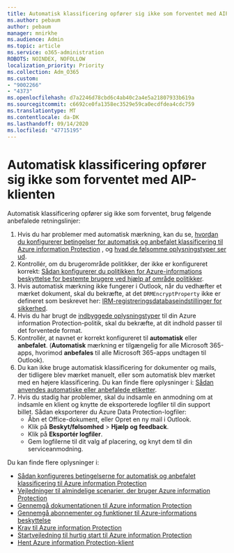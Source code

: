 ```yaml
---
title: Automatisk klassificering opfører sig ikke som forventet med AIP-klienten
ms.author: pebaum
author: pebaum
manager: mnirkhe
ms.audience: Admin
ms.topic: article
ms.service: o365-administration
ROBOTS: NOINDEX, NOFOLLOW
localization_priority: Priority
ms.collection: Adm_O365
ms.custom:
- "9002266"
- "4373"
ms.openlocfilehash: d7a2246d78cbd6c4ab40c2a4e5a21807933b619a
ms.sourcegitcommit: c6692ce0fa1358ec3529e59ca0ecdfdea4cdc759
ms.translationtype: MT
ms.contentlocale: da-DK
ms.lasthandoff: 09/14/2020
ms.locfileid: "47715195"
---
```

# <a name="automatic-classification-not-behaving-as-expected-with-the-aip-client"></a>Automatisk klassificering opfører sig ikke som forventet med AIP-klienten

Automatisk klassificering opfører sig ikke som forventet, brug følgende anbefalede retningslinjer:

1. Hvis du har problemer med automatisk mærkning, kan du se, [hvordan du konfigurerer betingelser for automatisk og anbefalet klassificering til Azure information Protection](https://docs.microsoft.com/azure/information-protection/configure-policy-classification) , og [hvad de følsomme oplysningstyper ser ud](https://docs.microsoft.com/microsoft-365/compliance/sensitive-information-type-entity-definitions).
2. Kontrollér, om du brugerområde politikker, der ikke er konfigureret korrekt: [Sådan konfigurerer du politikken for Azure-informations beskyttelse for bestemte brugere ved hjælp af område politikker](https://docs.microsoft.com/azure/information-protection/configure-policy-scope).
3. Hvis automatisk mærkning ikke fungerer i Outlook, når du vedhæfter et mærket dokument, skal du bekræfte, at det `DRMEncryptProperty` ikke er defineret som beskrevet her: [IRM-registreringsdatabaseindstillinger for sikkerhed](https://docs.microsoft.com/deployoffice/security/protect-sensitive-messages-and-documents-by-using-irm-in-office#office-2016-irm-registry-key-options).
4. Hvis du har brugt de [indbyggede oplysningstyper](https://support.office.com/article/What-the-sensitive-information-types-look-for-fd505979-76be-4d9f-b459-abef3fc9e86b) til din Azure information Protection-politik, skal du bekræfte, at dit indhold passer til det forventede format.
5. Kontrollér, at navnet er korrekt konfigureret til **automatisk** eller **anbefalet**. (**Automatisk** mærkning er tilgængelig for alle Microsoft 365-apps, hvorimod **anbefales** til alle Microsoft 365-apps undtagen til Outlook).
6. Du kan ikke bruge automatisk klassificering for dokumenter og mails, der tidligere blev mærket manuelt, eller som automatisk blev mærket med en højere klassificering.  Du kan finde flere oplysninger i: [Sådan anvendes automatiske eller anbefalede etiketter](https://docs.microsoft.com/azure/information-protection/configure-policy-classification#how-automatic-or-recommended-labels-are-applied).
7. Hvis du stadig har problemer, skal du indsamle en anmodning om at indsamle en klient og knytte de eksporterede logfiler til din support billet. Sådan eksporterer du Azure Data Protection-logfiler:
    - Åbn et Office-dokument, eller Opret en ny mail i Outlook.
    - Klik på **Beskyt/følsomhed**  >  **Hjælp og feedback**.
    - Klik på **Eksportér logfiler**.
    - Gem logfilerne til dit valg af placering, og knyt dem til din serviceanmodning.

Du kan finde flere oplysninger i:

- [Sådan konfigureres betingelserne for automatisk og anbefalet klassificering til Azure information Protection](https://docs.microsoft.com/azure/information-protection/configure-policy-classification)
- [Vejledninger til almindelige scenarier, der bruger Azure information Protection](https://docs.microsoft.com/azure/information-protection/how-to-guides)
- [Gennemgå dokumentationen til Azure information Protection](https://docs.microsoft.com/azure/information-protection/what-is-information-protection)
- [Gennemgå abonnementer og funktioner til Azure-informations beskyttelse](https://azure.microsoft.com/pricing/details/information-protection)
- [Krav til Azure information Protection](https://docs.microsoft.com/azure/information-protection/get-started/requirements)
- [Startvejledning til hurtig start til Azure information Protection](https://docs.microsoft.com/azure/information-protection/get-started/infoprotect-quick-start-tutorial)
- [Hent Azure information Protection-klient](https://www.microsoft.com/download/details.aspx?id=53018)
